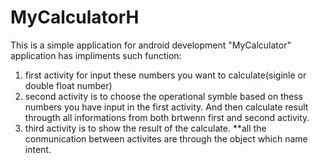 # MyCalculatorH
This is a simple application for android development 
"MyCalculator" application has impliments such function:
  1. first activity for input these numbers you want to calculate(siginle or double float number)
  2. second activity is to choose the operational symble based on thess numbers you have input in the first activity. And then calculate
     result througth all informations from both brtwenn first and second activity. 
  3. third activity is to show the result of the calculate.
  **all the conmunication between activites are through the object which name intent.
